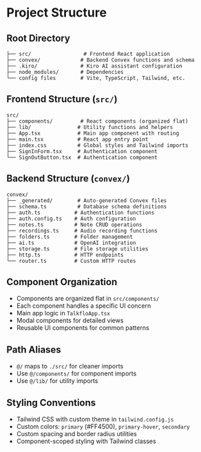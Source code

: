 # Project Structure

## Root Directory
```
├── src/                 # Frontend React application
├── convex/             # Backend Convex functions and schema
├── .kiro/              # Kiro AI assistant configuration
├── node_modules/       # Dependencies
└── config files        # Vite, TypeScript, Tailwind, etc.
```

## Frontend Structure (`src/`)
```
src/
├── components/         # React components (organized flat)
├── lib/               # Utility functions and helpers
├── App.tsx            # Main app component with routing
├── main.tsx           # React app entry point
├── index.css          # Global styles and Tailwind imports
├── SignInForm.tsx     # Authentication component
└── SignOutButton.tsx  # Authentication component
```

## Backend Structure (`convex/`)
```
convex/
├── _generated/        # Auto-generated Convex files
├── schema.ts          # Database schema definitions
├── auth.ts           # Authentication functions
├── auth.config.ts    # Auth configuration
├── notes.ts          # Note CRUD operations
├── recordings.ts     # Audio recording functions
├── folders.ts        # Folder management
├── ai.ts             # OpenAI integration
├── storage.ts        # File storage utilities
├── http.ts           # HTTP endpoints
└── router.ts         # Custom HTTP routes
```

## Component Organization
- Components are organized flat in `src/components/`
- Each component handles a specific UI concern
- Main app logic in `TalkfloApp.tsx`
- Modal components for detailed views
- Reusable UI components for common patterns

## Path Aliases
- `@/` maps to `./src/` for cleaner imports
- Use `@/components/` for component imports
- Use `@/lib/` for utility imports

## Styling Conventions
- Tailwind CSS with custom theme in `tailwind.config.js`
- Custom colors: `primary` (#FF4500), `primary-hover`, `secondary`
- Custom spacing and border radius utilities
- Component-scoped styling with Tailwind classes